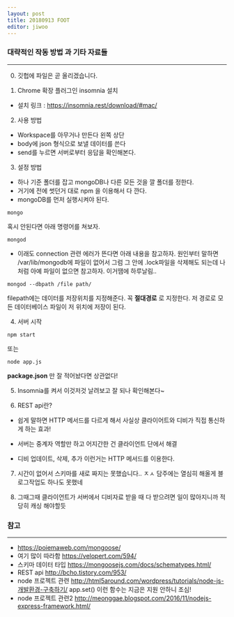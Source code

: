 ```yaml
---
layout: post
title: 20180913 FOOT
editor: jiwoo
---
```


### 대략적인 작동 방법 과 기타 자료들
***
0. 깃헙에 파일은 곧 올리겠습니다.

1. Chrome 확장 플러그인 insomnia 설치

* 설치 링크 : <https://insomnia.rest/download/#mac/>

2. 사용 방법

* Workspace를 아무거나 만든다 왼쪽 상단
* body에 json 형식으로 보낼 데이터를 쓴다
* send를 누르면 서버로부터 응답을 확인해본다.

3. 설정 방법

* 하나 기준 폴더를 잡고 mongoDB나 다른 모든 것을 깔 폴더를 정한다.
* 거기에 전에 썻던거 대로 npm 을 이용해서 다 깐다.
* mongoDB를 먼저 실행시켜야 된다.
~~~
mongo
~~~
혹시 안된다면 아래 명령어를 쳐보자.
~~~
mongod
~~~
* 이래도 connection 관련 에러가 뜬다면 아래 내용을 참고하자.
원인부터 말하면 /var/lib/mongodb에 파일이 없어서 그럼
그 안에 .lock파일을 삭제해도 되는데 나처럼 아예 파일이 없으면 참고하자.
이거땜에 하루날림..
~~~
mongod --dbpath /file path/
~~~
filepath에는 데이터를 저장위치를 지정해준다. 꼭 **절대경로** 로 지정한다.
저 경로로 모든 데이터베이스 파일이 저 위치에 저장이 된다.

4. 서버 시작
~~~
npm start
~~~
또는
~~~
node app.js
~~~
**package.json** 만 잘 적어놨다면 상관없다!

5. Insomnia를 켜서 이것저것 날려보고 잘 되나 확인해본다~

6. REST api란?

* 쉽게 말하면 HTTP 메서드를 다르게 해서
사실상 클라이어트와 디비가 직접 통신하게 하는 효과!

* 서버는 중계자 역할만 하고 어지간한 건 클라이언트 단에서 해결

* 디비 업데이트, 삭제, 추가 이런거는 HTTP 메서드를 이용한다.

7. 시간이 없어서 스키마를 새로 짜지는 못했습니다.. ㅈㅅ
담주에는 열심히 해올게 블로그작업도 하나도 못했네

8. 그때그때 클라이언트가 서버에서 디비자료 받을 때
다 받으려면 일이 많아지니까 적당히 캐싱 해야할듯


### 참고
***
* <https://poiemaweb.com/mongoose/>
* 여기 많이 따라함 <https://velopert.com/594/>
* 스키마 데이터 타입 <https://mongoosejs.com/docs/schematypes.html/>
* REST api <http://bcho.tistory.com/953/>
* node 프로젝트 관련 <http://html5around.com/wordpress/tutorials/node-js-개발환경-구축하기/>
app.set() 이런 함수는 지금은 지원 안하니 조심!
* node 프로젝트 관련2 <http://meonggae.blogspot.com/2016/11/nodejs-express-framework.html/>
